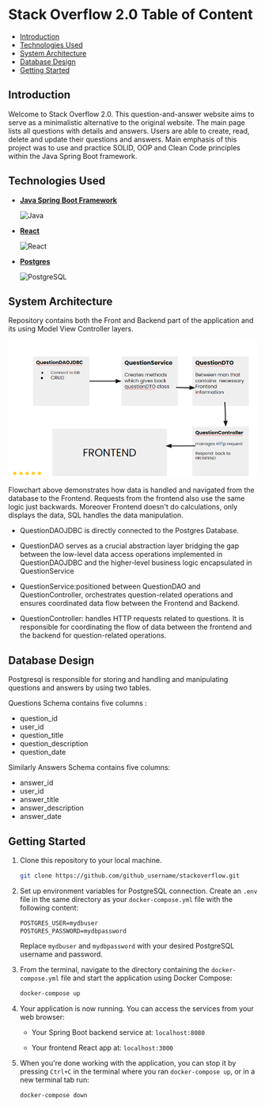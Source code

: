 # Stack Overflow 2.0 Table of Content

- [Introduction](#introduction)
- [Technologies Used](#technologies-used)
- [System Architecture](#system-architecture)
- [Database Design](#database-design)
- [Getting Started](#getting-started)

## Introduction
Welcome to  Stack Overflow 2.0. This question-and-answer website aims to serve as a minimalistic alternative to the original website. The main page lists all questions with details and answers. Users are able to create, read, delete and update  their questions and  answers. Main emphasis of this project was to use and practice SOLID, OOP and Clean Code principles within the Java Spring Boot framework.

## Technologies Used

- [**Java Spring Boot Framework**](https://spring.io/projects/spring-boot)

  ![Java](https://img.shields.io/badge/Java-ED8B00?style=for-the-badge&logo=java&logoColor=white)

- [**React**](https://reactjs.org/)

  ![React](https://img.shields.io/badge/React-20232A?style=for-the-badge&logo=react&logoColor=61DAFB)

- [**Postgres**](https://www.postgresql.org/)

  ![PostgreSQL](https://img.shields.io/badge/PostgreSQL-316192?style=for-the-badge&logo=postgresql&logoColor=white)

## System Architecture
Repository contains both the Front and Backend part of the application and its  using Model View Controller layers.

![Alt Text](images/stackoverflow.png)

Flowchart  above demonstrates how data is handled and navigated from the database to the Frontend. Requests from the frontend also use the same logic just backwards. Moreover Frontend doesn't do calculations, only displays the data, SQL handles the data manipulation.

- QuestionDAOJDBC is directly connected to the Postgres Database.

- QuestionDAO  serves as a crucial abstraction layer bridging the gap between the low-level data access operations implemented in QuestionDAOJDBC and the higher-level business logic encapsulated in QuestionService

- QuestionService:positioned between QuestionDAO and QuestionController, orchestrates question-related operations and ensures coordinated data flow between the Frontend and Backend.

- QuestionController: handles HTTP requests related to questions.
  It is responsible for coordinating the flow of data between the frontend and the backend for question-related operations.


## Database Design
Postgresql is responsible for storing and handling  and manipulating  questions and answers by using two tables.

Questions Schema contains five columns :
- question_id
- user_id
- question_title
- question_description
- question_date

Similarly Answers Schema  contains five columns:
- answer_id
- user_id
- answer_title
- answer_description
- answer_date

## Getting Started

1. Clone this repository to your local machine.
   ```sh
   git clone https://github.com/github_username/stackoverflow.git
   ```

2. Set up environment variables for PostgreSQL connection. Create an `.env` file in the same directory as your `docker-compose.yml` file with the following content:

   ```shell
   POSTGRES_USER=mydbuser
   POSTGRES_PASSWORD=mydbpassword
   ```
   Replace `mydbuser` and `mydbpassword` with your desired PostgreSQL username and password.

3. From the terminal, navigate to the directory containing the `docker-compose.yml` file and start the application using Docker Compose:
   ```sh
   docker-compose up
   ```

4. Your application is now running. You can access the services from your web browser:

   - Your Spring Boot backend service at: `localhost:8080`

   - Your frontend React app at: `localhost:3000`

5. When you're done working with the application, you can stop it by pressing `Ctrl+C` in the terminal where you ran `docker-compose up`, or in a new terminal tab run:

   ```sh
   docker-compose down
   ```